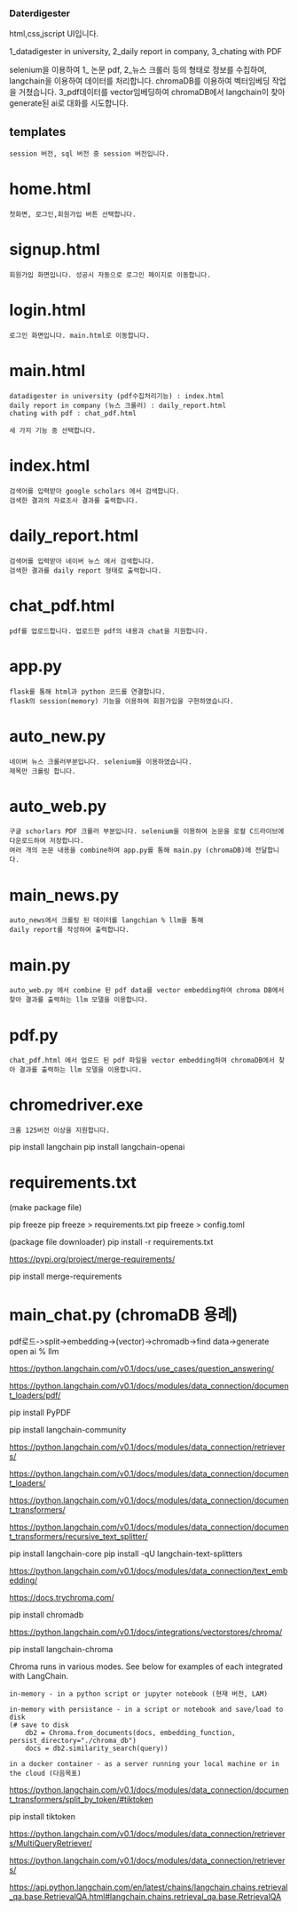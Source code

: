 ### Daterdigester
html,css,jscript UI입니다.

1_datadigester in university,
2_daily report in company,
3_chating with PDF 


selenium을 이용하여 1_ 논문 pdf, 2_뉴스 크롤러 등의 형태로 
정보를 수집하여, langchain을 이용하여 데이터를 처리합니다.
chromaDB를 이용하여 벡터임베딩 작업을 거쳤습니다.
3_pdf데이터를 vector임베딩하여 chromaDB에서 langchain이 찾아
generate된 ai로 대화를 시도합니다.

## templates
    session 버전, sql 버전 중 session 버전입니다.    

# home.html
    첫화면, 로그인,회원가입 버튼 선택합니다.

# signup.html
    회원가입 화면입니다. 성공시 자동으로 로그인 페이지로 이동합니다.

# login.html
    로그인 화면입니다. main.html로 이동합니다.

# main.html
    datadigester in university (pdf수집처리기능) : index.html
    daily report in company (뉴스 크롤러) : daily_report.html
    chating with pdf : chat_pdf.html

    세 가지 기능 중 선택합니다.

# index.html
    검색어를 입력받아 google scholars 에서 검색합니다.
    검색한 결과의 자료조사 결과를 출력합니다.

# daily_report.html 
    검색어를 입력받아 네이버 뉴스 에서 검색합니다.
    검색한 결과를 daily report 형태로 출력합니다.

# chat_pdf.html 
    pdf를 업로드합니다. 업로드한 pdf의 내용과 chat을 지원합니다.

# app.py
    flask를 통해 html과 python 코드를 연결합니다.
    flask의 session(memory) 기능을 이용하여 회원가입을 구현하였습니다.

# auto_new.py
    네이버 뉴스 크롤러부분입니다. selenium을 이용하였습니다.
    제목만 크롤링 합니다.

# auto_web.py
    구글 schorlars PDF 크롤러 부분입니다. selenium을 이용하여 논문을 로컬 C드라이브에 다운로드하여 저장합니다.
    여러 개의 논문 내용을 combine하여 app.py를 통해 main.py (chromaDB)에 전달합니다.

# main_news.py
    auto_news에서 크롤링 된 데이터를 langchian % llm을 통해
    daily report를 작성하여 출력합니다.

# main.py
    auto_web.py 에서 combine 된 pdf data를 vector embedding하여 chroma DB에서 찾아 결과를 출력하는 llm 모델을 이용합니다. 

# pdf.py
    chat_pdf.html 에서 업로드 된 pdf 파일을 vector embedding하여 chromaDB에서 찾아 결과를 출력하는 llm 모델을 이용합니다. 

# chromedriver.exe
    크롬 125버전 이상을 지원합니다.

pip install langchain
pip install langchain-openai

# requirements.txt
(make package file)

pip freeze 
pip freeze > requirements.txt
pip freeze > config.toml

(package file downloader)
pip install -r requirements.txt

https://pypi.org/project/merge-requirements/

pip install merge-requirements


# main_chat.py (chromaDB 용례)

pdf로드->split->embedding->(vector)->chromadb->find data->generate open ai % llm

https://python.langchain.com/v0.1/docs/use_cases/question_answering/

https://python.langchain.com/v0.1/docs/modules/data_connection/document_loaders/pdf/

pip install PyPDF

pip install langchain-community

https://python.langchain.com/v0.1/docs/modules/data_connection/retrievers/

https://python.langchain.com/v0.1/docs/modules/data_connection/document_loaders/

https://python.langchain.com/v0.1/docs/modules/data_connection/document_transformers/

https://python.langchain.com/v0.1/docs/modules/data_connection/document_transformers/recursive_text_splitter/

pip install langchain-core
pip install -qU langchain-text-splitters

https://python.langchain.com/v0.1/docs/modules/data_connection/text_embedding/

https://docs.trychroma.com/

pip install chromadb

https://python.langchain.com/v0.1/docs/integrations/vectorstores/chroma/

pip install langchain-chroma

Chroma runs in various modes. See below for examples of each integrated with LangChain.
    
    in-memory - in a python script or jupyter notebook (현재 버전, LAM)
    
    in-memory with persistance - in a script or notebook and save/load to disk 
    (# save to disk
        db2 = Chroma.from_documents(docs, embedding_function, persist_directory="./chroma_db")
        docs = db2.similarity_search(query))
    
    in a docker container - as a server running your local machine or in the cloud (다음목표)

https://python.langchain.com/v0.1/docs/modules/data_connection/document_transformers/split_by_token/#tiktoken

pip install tiktoken

https://python.langchain.com/v0.1/docs/modules/data_connection/retrievers/MultiQueryRetriever/

https://python.langchain.com/v0.1/docs/modules/data_connection/retrievers/

https://api.python.langchain.com/en/latest/chains/langchain.chains.retrieval_qa.base.RetrievalQA.html#langchain.chains.retrieval_qa.base.RetrievalQA


